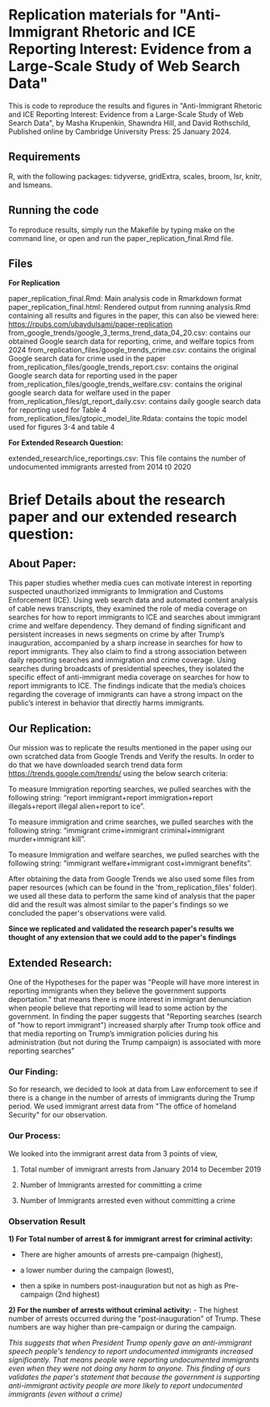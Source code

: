 # Replication materials for "Anti-Immigrant Rhetoric and ICE Reporting Interest: Evidence from a Large-Scale Study of Web Search Data"
This is code to reproduce the results and figures in "Anti-Immigrant Rhetoric and ICE Reporting Interest: Evidence from a Large-Scale Study of Web Search Data", by Masha Krupenkin, Shawndra Hill, and David Rothschild, Published online by Cambridge University Press: 25 January 2024.

## Requirements
R, with the following packages: tidyverse, gridExtra, scales, broom, lsr, knitr, and lsmeans.

## Running the code
To reproduce results, simply run the Makefile by typing make on the command line, or open and run the paper_replication_final.Rmd file.

## Files

**For Replication**
  
paper_replication_final.Rmd: Main analysis code in Rmarkdown format
paper_replication_final.html: Rendered output from running analysis.Rmd containing all results and figures in the paper, this can also be viewed here: https://rpubs.com/ubaydulsami/paper-replication
from_google_trends/google_3_terms_trend_data_04_20.csv: contains our obtained Google search data for reporting, crime, and welfare topics from 2024
from_replication_files/google_trends_crime.csv: contains the original Google search data for crime used in the paper
from_replication_files/google_trends_report.csv: contains the original Google search data for reporting used in the paper
from_replication_files/google_trends_welfare.csv: contains the original google search data for welfare used in the paper
from_replication_files/gt_report_daily.csv: contains daily google search data for reporting used for Table 4
from_replication_files/gtopic_model_lite.Rdata: contains the topic model used for figures 3-4 and table 4
  
**For Extended Research Question:**
  
extended_research/ice_reportings.csv: This file contains the number of undocumented immigrants arrested from 2014 t0 2020

# Brief Details about the research paper and our extended research question:

## About Paper:
This paper studies whether media cues can motivate interest in reporting suspected unauthorized immigrants to Immigration and Customs Enforcement (ICE). Using web search data and automated content analysis of cable news transcripts, they examined the role of media coverage on searches for how to report immigrants to ICE and searches about immigrant crime and welfare dependency. They demand of finding significant and persistent increases in news segments on crime by after Trump’s inauguration, accompanied by a sharp increase in searches for how to report immigrants. They also claim to find a strong association between daily reporting searches and immigration and crime coverage. Using searches during broadcasts of presidential speeches, they isolated the specific effect of anti-immigrant media coverage on searches for how to report immigrants to ICE. The findings indicate that the media’s choices regarding the coverage of immigrants can have a strong impact on the public’s interest in behavior that directly harms immigrants.

## Our Replication:
Our mission was to replicate the results mentioned in the paper using our own scratched data from Google Trends and Verify the results. In order to do that we have downloaded search trend data form https://trends.google.com/trends/ using the below search criteria:

To measure Immigration reporting searches, we pulled searches with the following string: “report immigrant+report immigration+report illegals+report illegal alien+report to ice”. 

To measure immigration and crime searches, we pulled searches with the following string: “immigrant crime+immigrant criminal+immigrant murder+immigrant kill”. 

To measure Immigration and welfare searches, we pulled searches with the following string: “immigrant welfare+immigrant cost+immigrant benefits”.

After obtaining the data from Google Trends we also used some files from paper resources (which can be found in the 'from_replication_files' folder). we used all these data to perform the same kind of analysis that the paper did and the result was almost similar to the paper's findings so we concluded the paper's observations were valid.

**Since we replicated and validated the research paper's results we thought of any extension that we could add to the paper's findings**

## Extended Research:

One of the Hypotheses for the paper was "People will have more interest in reporting immigrants when they believe the government supports deportation." that means there is more interest in immigrant denunciation when people believe that reporting will lead to some action by the government. In finding the paper suggests that "Reporting searches (search of "how to report immigrant") increased sharply after Trump took office and that media reporting on Trump’s immigration policies during his administration (but not during the Trump campaign) is associated with more reporting searches"

### Our Finding:

So for research, we decided to look at data from Law enforcement to see if there is a change in the number of arrests of immigrants during the Trump period. We used immigrant arrest data from "The office of homeland Security" for our observation.

### Our Process:

We looked into the immigrant arrest data from 3 points of view,

1)  Total number of immigrant arrests from January 2014 to December 2019

2)  Number of Immigrants arrested for committing a crime

3)  Number of Immigrants arrested even without committing a crime

### Observation Result

**1) For Total number of arrest & for immigrant arrest for criminal activity:**

-   There are higher amounts of arrests pre-campaign (highest),

-   a lower number during the campaign (lowest),

-   then a spike in numbers post-inauguration but not as high as Pre-campaign (2nd highest)

**2) For the number of arrests without criminal activity:** - The highest number of arrests occurred during the "post-inauguration" of Trump. These numbers are way higher than pre-campaign or during the campaign.

*This suggests that when President Trump openly gave an anti-immigrant speech people's tendency to report undocumented immigrants increased significantly. That means people were reporting undocumented immigrants even when they were not doing any harm to anyone. This finding of ours validates the paper's statement that because the government is supporting anti-immigrant activity people are more likely to report undocumented immigrants (even without a crime)*
